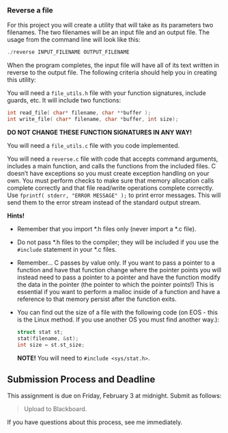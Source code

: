 ### Reverse a file

For this project you will create a utility that will take as its parameters two filenames. The two filenames will be an input file and an output file. The usage from the command line will look like this:

```C
./reverse INPUT_FILENAME OUTPUT_FILENAME
```

When the program completes, the input file will have all of its text written in reverse to the output file. The following criteria should help you in creating this utility:

You will need a ```file_utils.h``` file with your function signatures, include guards, etc. It will include two functions:

```C
int read_file( char* filename, char **buffer );
int write_file( char* filename, char *buffer, int size);
```

**DO NOT CHANGE THESE FUNCTION SIGNATURES IN ANY WAY!**

You will need a ```file_utils.c``` file with you code implemented.

You will need a ```reverse.c``` file with code that accepts command arguments, includes a main function, and calls the functions from the included files.
C doesn’t have exceptions so you must create exception handling on your own. You must perform checks to make sure that memory allocation calls complete correctly and that file read/write operations complete correctly.
Use ```fprintf( stderr, "ERROR MESSAGE" );``` to print error messages. This will send them to the error stream instead of the standard output stream.

**Hints!**

- Remember that you import \*.h files only (never import a \*.c file).

- Do not pass \*.h files to the compiler; they will be included if you use the ```#include``` statement in your \*.c files.

- Remember… C passes by value only. If you want to pass a pointer to a function and have that function change where the pointer points you will instead need to pass a pointer to a pointer and have the function modify the data in the pointer (the pointer to which the pointer points!) This is essential if you want to perform a malloc inside of a function and have a reference to that memory persist after the function exits.

- You can find out the size of a file with the following code (on EOS - this is the Linux method.  If you use another OS you must find another way.):

  ```C
  struct stat st;
  stat(filename, &st);
  int size = st.st_size;
  ```

  **NOTE!** You will need to ```#include <sys/stat.h>```.

## Submission Process and Deadline

This assignment is due on Friday, February 3 at midnight. Submit as follows:

>Upload to Blackboard.

If you have questions about this process, see me immediately.
